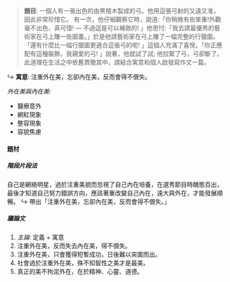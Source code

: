 > **題目**:
> 一個人有一張出色的由黑檀木製成的弓。他用這張弓射的又遠又准，因此非常珍惜它。 有一次，他仔細觀察它時，說道:「你稍微有些笨重!外觀毫不出色，真可惜! — 不過這是可以補救的! 」他思忖:「我去請最優秀的藝術家在弓上雕一些圖畫。」於是他請藝術家在弓上雕了一幅完整的行獵圖。「還有什麼比一幅行獵圖更適合這張弓的呢! 」這個人充滿了喜悅，「你正應配有這種裝飾，我親愛的弓! 」說著，他就試了試; 他拉緊了弓，弓卻斷了。此道理在生活之中依舊貫徹其中，請結合寓意和個人啟發寫作文一篇。

↪️ **寓意**: 注重外在美，忘卻內在美，反而會得不償失。

*外在美與內在美*:
- 醫療意外
- 網紅現象
- 整容現象
- 容貌焦慮

#### 題材
##### 階段片段法
自己是網絡明星，過於注重美貌而忽視了自己內在培養，在選秀節目時醜態百出，最後才知道自己努力錯誤方向，應該著重改變自己內在，遠大與外在，才能發展順暢。
↪️ 帶出「注重外在美，忘卻內在美，反而會得不償失。」

##### 議論文
1. *主論*: 定義 + 寓意
2. 注重外在美，反而失去內在美，得不償失。
3. 注重外在美，只會獲得短暫成功，日後難以突圍而出。
4. 社會過於注重外在美，殊不知智性之美才是最美。
5. 真正的美不拘泥外在，在於精神、心靈、道德。
